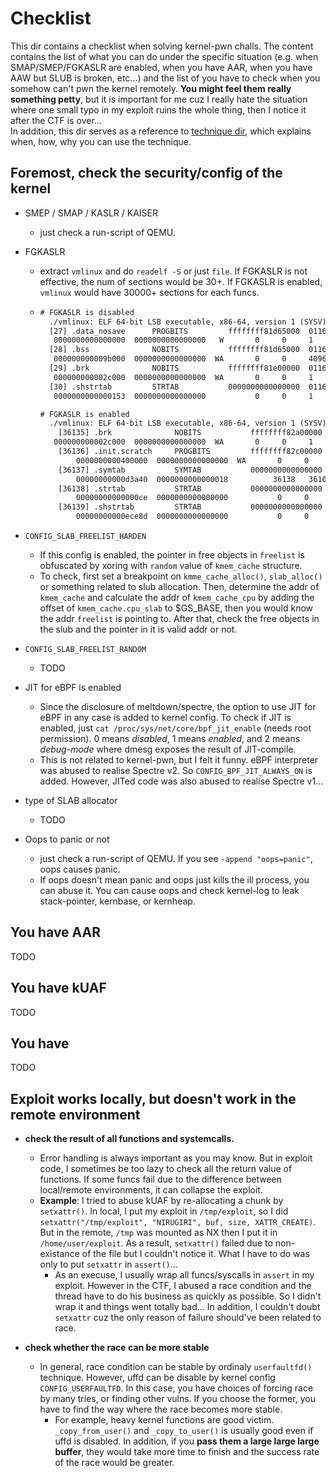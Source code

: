 # Checklist
This dir contains a checklist when solving kernel-pwn challs. The content contains the list of what you can do under the specific situation (e.g. when SMAP/SMEP/FGKASLR are enabled, when you have AAR, when you have AAW but SLUB is broken, etc...) and the list of you have to check when you somehow can't pwn the kernel remotely.  **You might feel them really something petty**, but it is important for me cuz I really hate the situation where one small typo in my exploit ruins the whole thing, then I notice it after the CTF is over...  
In addition, this dir serves as a reference to [technique dir](../technique/), which explains when, how, why you can use the technique.
  
## Foremost, check the security/config of the kernel
- SMEP / SMAP / KASLR / KAISER
  - just check a run-script of QEMU.
- FGKASLR
  - extract `vmlinux` and do `readelf -S` or just `file`. If FGKASLR is not effective, the num of sections would be 30+. If FGKASLR is enabled, `vmlinux` would have 30000+ sections for each funcs.
  - ```fgkaslr-sections-example.txt
    # FGKASLR is disabled
      ./vmlinux: ELF 64-bit LSB executable, x86-64, version 1 (SYSV), statically linked, BuildID[sha1]=db725bd7b3223f4526170dcdf997a069aba00508, stripped
      [27] .data_nosave      PROGBITS         ffffffff81d65000  01165000
       0000000000000000  0000000000000000   W       0     0     1
      [28] .bss              NOBITS           ffffffff81d65000  01165000
       000000000009b000  0000000000000000  WA       0     0     4096
      [29] .brk              NOBITS           ffffffff81e00000  01165000
       000000000002c000  0000000000000000  WA       0     0     1
      [30] .shstrtab         STRTAB           0000000000000000  01165000
       0000000000000153  0000000000000000           0     0     1

    # FGKASLR is enabled
      ./vmlinux: ELF 64-bit LSB executable, x86-64, version 1 (SYSV), too many section (36140)
        [36135] .brk              NOBITS           ffffffff82a00000  01870000
       000000000002c000  0000000000000000  WA       0     0     1
        [36136] .init.scratch     PROGBITS         ffffffff82c00000  02000000
            0000000000400000  0000000000000000  WA       0     0     32
        [36137] .symtab           SYMTAB           0000000000000000  02400000
            00000000000d3a40  0000000000000018          36138   36107     8
        [36138] .strtab           STRTAB           0000000000000000  024d3a40
            00000000000000ce  0000000000000000           0     0     1
        [36139] .shstrtab         STRTAB           0000000000000000  024d4590
            00000000000ece8d  0000000000000000           0     0     1
    ```
- `CONFIG_SLAB_FREELIST_HARDEN`
  - If this config is enabled, the pointer in free objects in `freelist` is obfuscated by xoring with `random` value of `kmem_cache` structure.
  - To check, first set a breakpoint on `kmme_cache_alloc()`, `slab_alloc()` or something related to slub allocation. Then, determine the addr of `kmem_cache` and calculate the addr of `kmem_cache_cpu` by adding the offset of `kmem_cache.cpu_slab` to $GS_BASE, then you would know the addr `freelist` is pointing to. After that, check the free objects in the slub and the pointer in it is valid addr or not.

- `CONFIG_SLAB_FREELIST_RANDOM`
  - TODO
  
- JIT for eBPF is enabled
  - Since the disclosure of meltdown/spectre, the option to use JIT for eBPF in any case is added to kernel config. To check if JIT is enabled, just `cat /proc/sys/net/core/bpf_jit_enable` (needs root permission). 0 means *disabled*, 1 means *enabled*, and 2 means *debug-mode* where dmesg exposes the result of JIT-compile.
  - This is not related to kernel-pwn, but I felt it funny. eBPF interpreter was abused to realise Spectre v2. So `CONFIG_BPF_JIT_ALWAYS_ON` is added. However, JITed code was also abused to realise Spectre v1...

- type of SLAB allocator
  - TODO

- Oops to panic or not
  - just check a run-script of QEMU. If you see `-append "oops=panic"`, oops causes panic.
  - If oops doesn't mean panic and oops just kills the ill process, you can abuse it. You can cause oops and check kernel-log to leak stack-pointer, kernbase, or kernheap.

## You have AAR
TODO

## You have kUAF
TODO

## You have 
TODO
  
## Exploit works locally, but doesn't work in the remote environment
- **check the result of all functions and systemcalls.**
  - Error handling is always important as you may know. But in exploit code, I sometimes be too lazy to check all the return value of functions. If some funcs fail due to the difference between local/remote environments, it can collapse the exploit.
  - **Example**: I tried to abuse kUAF by re-allocating a chunk by `setxattr()`. In local, I put my exploit in `/tmp/exploit`, so I did `setxattr("/tmp/exploit", "NIRUGIRI", buf, size, XATTR_CREATE)`. But in the remote, `/tmp` was mounted as NX then I put it in `/home/user/exploit`. As a result, `setxattr()` failed due to non-existance of the file but I couldn't notice it. What I have to do was only to put `setxattr` in `assert()`...
    - As an execuse, I usually wrap all funcs/syscalls in `assert` in my exploit. However in the CTF, I abused a race condition and the thread have to do his business as quickly as possible. So I didn't wrap it and things went totally bad...  In addition, I couldn't doubt `setxattr` cuz the only reason of failure should've been related to race.   
  
- **check whether the race can be more stable**
    - In general, race condition can be stable by ordinaly `userfaultfd()` technique. However, uffd can be disable by kernel config `CONFIG_USERFAULTFD`. In this case, you have choices of forcing race by many tries, or finding other vulns. If you choose the former, you have to find the way where the race becomes more stable.  
      - For example, heavy kernel functions are good victim. `_copy_from_user()` and `_copy_to_user()` is usually good even if uffd is disabled.  In addition, if you **pass them a large large large buffer**, they would take more time to finish and the success rate of the race would be greater.